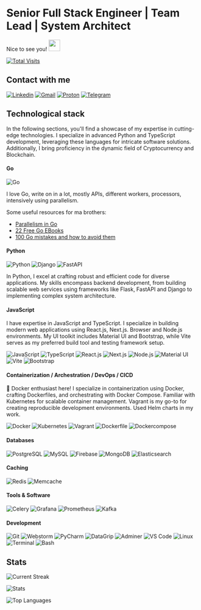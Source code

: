 # Senior Full Stack Engineer | Team Lead | System Architect

Nice to see you! <img src="https://emojis.slackmojis.com/emojis/images/1531849430/4246/blob-sunglasses.gif?1531849430" width="30"/>

[![Total Visits](https://hits.seeyoufarm.com/api/count/incr/badge.svg?url=https%3A%2F%2Fgithub.com%2Fmeshin-dev&count_bg=%2379C83D&title_bg=%23555555&icon=&icon_color=%23E7E7E7&title=Visits%20Since%20Jan%202023&edge_flat=false)](https://hits.seeyoufarm.com)

## Contact with me

[![Linkedin](https://img.shields.io/badge/LinkedIn-0077B5?style=for-the-badge&logo=linkedin&logoColor=white)](https://www.linkedin.com/in/meshin/) 
[![Gmail](https://img.shields.io/badge/Gmail-%23EA4335?style=for-the-badge&logo=gmail&logoColor=white)](mailto:dmitri.meshin@gmail.com)
[![Proton](https://img.shields.io/badge/Proton%20Mail-%23EA4335?style=for-the-badge&logo=protonmail&logoColor=white)](mailto:meshin@pm.me)
[![Telegram](https://img.shields.io/badge/Telegram-0CC1F3?style=for-the-badge&logo=telegram&logoColor=white)](https://t.me/meshin_dev)

## Technological stack

In the following sections, you'll find a showcase of my expertise in cutting-edge technologies. 
I specialize in advanced Python and TypeScript development, leveraging these languages for intricate software solutions. 
Additionally, I bring proficiency in the dynamic field of Cryptocurrency and Blockchain.

#### Go

![Go](https://img.shields.io/badge/Go-00ADD8?logo=Go&logoColor=white&style=for-the-badge)

I love Go, write on in a lot, mostly APIs, different workers, processors, intensively using parallelism.

Some useful resources for ma brothers:

- [Parallelism in Go](https://github.com/b055/books-1)
- [22 Free Go EBooks](https://www.getfreeebooks.com/22-free-go-programming-ebooks/)
- [100 Go mistakes and how to avoid them](https://100go.co/)

#### Python

![Python](https://img.shields.io/badge/Python-F7DF1E?style=flat-square&logo=Python&logoColor=black)
![Django](https://img.shields.io/badge/Django-F7DF1E?style=flat-square&logo=Django&logoColor=black)
![FastAPI](https://img.shields.io/badge/FastAPI-F7DF1E?style=flat-square&logo=FastAPI&logoColor=black)

In Python, I excel at crafting robust and efficient code for diverse applications. 
My skills encompass backend development, from building scalable web services using 
frameworks like Flask, FastAPI and Django to implementing complex system architecture.


#### JavaScript

I have expertise in JavaScript and TypeScript. 
I specialize in building modern web applications using React.js, Next.js. Browser and Node.js environments. 
My UI toolkit includes Material UI and Bootstrap, while Vite serves as my preferred build tool and testing framework setup.

![JavaScript](https://img.shields.io/badge/JavaScript-F7DF1E?style=flat-square&logo=javascript&logoColor=black)
![TypeScript](https://img.shields.io/badge/TypeScript-007ACC?style=flat-square&logo=typescript&logoColor=white)
![React.js](https://img.shields.io/badge/React.js-0081CB?style=flat-square&logo=react&logoColor=61DAFB)
![Next.js](https://img.shields.io/badge/Next.js-black?style=flat-square&logo=nextdotjs&logoColor=white)
![Node.js](https://img.shields.io/badge/Node.js-43853D?style=flat-square&logo=node.js&logoColor=white)
![Material UI](https://img.shields.io/badge/Material-593D88?style=flat-square&logo=materialui&logoColor=white)
![Vite](https://img.shields.io/badge/Vite-593D88?style=flat-square&logo=vite&logoColor=white)
![Bootstrap](https://img.shields.io/badge/Bootstrap-563D7C?style=flat-square&logo=bootstrap&logoColor=white)

#### Containerization / Archestration / DevOps / CICD

🐳 Docker enthusiast here! I specialize in containerization using Docker, 
crafting Dockerfiles, and orchestrating with Docker Compose. 
Familiar with Kubernetes for scalable container management. 
Vagrant is my go-to for creating reproducible development environments.
Used Helm charts in my work.

![Docker](https://img.shields.io/badge/Docker-0CC1F3?style=flat-square&logo=docker&logoColor=white)
![Kubernetes](https://img.shields.io/badge/Kubernetes-0CC1F3?style=flat-square&logo=kubernetes&logoColor=white)
![Vagrant](https://img.shields.io/badge/Vagrant-0CC1F3?style=flat-square&logo=vagrant&logoColor=white)
![Dockerfile](https://img.shields.io/badge/Dockerfile-0CC1F3?style=flat-square&logo=docker&logoColor=white)
![Dockercompose](https://img.shields.io/badge/Docker%20Compose-0CC1F3?style=flat-square&logo=docker&logoColor=white)

#### Databases

![PostgreSQL](https://img.shields.io/badge/PostgreSQL-005C84?style=flat-square&logo=postgresql&logoColor=white)
![MySQL](https://img.shields.io/badge/MySQL-005C84?style=flat-square&logo=mysql&logoColor=white)
![Firebase](https://img.shields.io/badge/Firebase-%23EB844E?style=flat-square&logo=firebase&logoColor=white)
![MongoDB](https://img.shields.io/badge/MongoDB-%2347A248?style=flat-square&logo=mongodb&logoColor=white)
![Elasticsearch](https://img.shields.io/badge/Elastic-%2347A248?style=flat-square&logo=elastic&logoColor=white)

#### Caching

![Redis](https://img.shields.io/badge/Redis-a12627?style=flat-square&logo=redis&logoColor=white)
![Memcache](https://img.shields.io/badge/Memcache-a12627?style=flat-square&logo=memory&logoColor=white)

#### Tools & Software

![Celery](https://img.shields.io/badge/Celery-F7DF1E?style=flat-square&logo=Celery&logoColor=black)
![Grafana](https://img.shields.io/badge/Grafana-F7DF1E?style=flat-square&logo=Grafana&logoColor=black)
![Prometheus](https://img.shields.io/badge/Prometheus-F7DF1E?style=flat-square&logo=Prometheus&logoColor=black)
![Kafka](https://img.shields.io/badge/Kafka-F7DF1E?style=flat-square&logo=Kafka&logoColor=black)

#### Development

![Git](https://img.shields.io/badge/Git-%23F05032?style=flat-square&logo=git&logoColor=white)
![Webstorm](https://img.shields.io/badge/WebStorm-%23007ACC?style=flat-square&logo=webstorm&logoColor=white)
![PyCharm](https://img.shields.io/badge/PyCharm-%23007ACC?style=flat-square&logo=pycharm&logoColor=white)
![DataGrip](https://img.shields.io/badge/DataGrip-%23007ACC?style=flat-square&logo=datagrip&logoColor=white)
![Adminer](https://img.shields.io/badge/Adminer-%23007ACC?style=flat-square&logo=adminer&logoColor=white)
![VS Code](https://img.shields.io/badge/VS%20Code-%23007ACC?style=flat-square&logo=visualstudiocode&logoColor=white)
![Linux](https://img.shields.io/badge/Linux-%23007ACC?style=flat-square&logo=linux&logoColor=white)
![Terminal](https://img.shields.io/badge/Terminal-%23007ACC?style=flat-square&logo=terminal&logoColor=white)
![Bash](https://img.shields.io/badge/Bash-%23007ACC?style=flat-square&logo=bash&logoColor=white)

## Stats

![Current Streak](https://github-readme-streak-stats.herokuapp.com/?user=meshin-dev&theme=solarized-light&hide_border=true)

![Stats](https://github-readme-stats.vercel.app/api?username=meshin-dev&theme=solarized-light&show_icons=true&hide_border=true&count_private=true)

![Top Languages](https://github-readme-stats.vercel.app/api/top-langs/?username=meshin-dev&theme=solarized-light&show_icons=true&hide_border=true&layout=compact)
